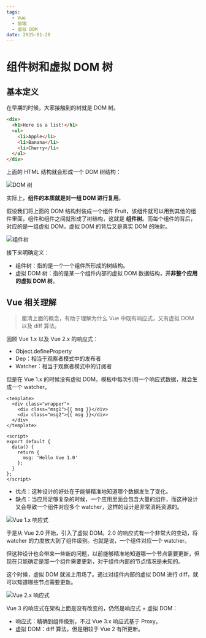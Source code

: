 ```yaml
---
tags:
  - Vue
  - 前端
  - 虚拟 DOM
date: 2025-01-20
---
```


# 组件树和虚拟 DOM 树

## 基本定义

在早期的时候，大家接触到的树就是 DOM 树。

```HTML
<div>
  <h1>Here is a list!</h1>
  <ul>
    <li>Apple</li>
    <li>Banana</li>
    <li>Cherry</li>
  </ul>
</div>
```

上面的 HTML 结构就会形成一个 DOM 树结构：

![DOM 树](https://blog-1328542955.cos.ap-shanghai.myqcloud.com/ctavt-1.excalidraw.png)

实际上，**组件的本质就是对一组 DOM 进行复用**。

假设我们将上面的 DOM 结构封装成一个组件 Fruit，该组件就可以用到其他的组件里面，组件和组件之间就形成了树结构，这就是 **组件树**。而每个组件的背后，对应的是一组虚拟 DOM。虚拟 DOM 的背后又是真实 DOM 的映射。

![组件树](https://blog-1328542955.cos.ap-shanghai.myqcloud.com/ctavt-2.excalidraw.png)

接下来明确定义：

- 组件树：指的是一个一个组件所形成的树结构。
- 虚拟 DOM 树：指的是某一个组件内部的虚拟 DOM 数据结构，**并非整个应用的虚拟 DOM 树**。

## Vue 相关理解

> 厘清上面的概念，有助于理解为什么 Vue 中既有响应式，又有虚拟 DOM 以及 diff 算法。

回顾 Vue 1.x 以及 Vue 2.x 的响应式：

- Object.defineProperty
- Dep：相当于观察者模式中的发布者
- Watcher：相当于观察者模式中的订阅者

但是在 Vue 1.x 的时候没有虚拟 DOM，模板中每次引用一个响应式数据，就会生成一个 watcher。

```vue
<template>
  <div class="wrapper">
    <div class="msg1">{{ msg }}</div>
    <div class="msg2">{{ msg }}</div>
  </div>
</template>

<script>
export default {
  data() {
    return {
      msg: 'Hello Vue 1.0'
    };
  }
};
</script>
```

- 优点：这种设计的好处在于能够精准地知道哪个数据发生了变化。
- 缺点：当应用足够复杂的时候，一个应用里面会包含大量的组件，而这种设计又会导致一个组件对应多个 watcher，这样的设计是非常消耗资源的。

![Vue 1.x 响应式](https://blog-1328542955.cos.ap-shanghai.myqcloud.com/ctavt-3.excalidraw.png)

于是从 Vue 2.0 开始，引入了虚拟 DOM。2.0 的响应式有一个非常大的变动，将 watcher 的力度放大到了组件级别。也就是说，一个组件对应一个 watcher。

但这种设计也会带来一些新的问题，以前能够精准地知道哪一个节点需要更新，但现在只能确定是那一个组件需要更新，对于组件内部的节点情况是未知的。

这个时候，虚拟 DOM 就派上用场了。通过对组件内部的虚拟 DOM 进行 diff，就可以知道哪些节点需要更新。

![Vue 2.x 响应式](https://blog-1328542955.cos.ap-shanghai.myqcloud.com/ctavt-4.excalidraw.png)

Vue 3 的响应式在架构上面是没有改变的，仍然是响应式 + 虚拟 DOM：

- 响应式：精确到组件级别，不过 Vue 3.x 响应式基于 Proxy。
- 虚拟 DOM：diff 算法，但是相较于 Vue 2 有所更新。
